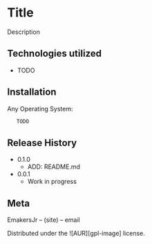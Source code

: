 # Title

Description 

## Technologies utilized
* TODO

## Installation

Any Operating System:

```sh
   TODO
```

## Release History

* 0.1.0
    * ADD: README.md
* 0.0.1
    * Work in progress

## Meta

EmakersJr – (site) – email

Distributed under the ![AUR][gpl-image] license. 